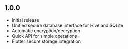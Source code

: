 ## 1.0.0

* Initial release
* Unified secure database interface for Hive and SQLite
* Automatic encryption/decryption
* Quick API for simple operations
* Flutter secure storage integration